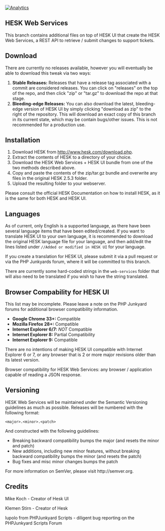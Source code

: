 [![Analytics](https://ga-beacon.appspot.com/UA-49251479-1/hesk/README)](https://github.com/mkoch227/Hesk)

<h2>HESK Web Services</h2>

This branch contains additional files on top of HESK UI that create the HESK Web Services, a REST API to retrieve / submit changes to support tickets.


<h2>Download</h2>

There are currently no releases available, however you will eventually be able to download this tweak via two ways:

<ol>
<li><strong>Stable Releases:</strong> Releases that have a release tag associated with a commit are considered releases.  You can click on "releases" on the top of the repo, and then click "zip" or "tar.gz" to download the repo at that stage.</li>
<li><strong>Bleeding-edge Releases:</strong> You can also download the latest, bleeding-edge version of HESK UI by simply clicking "download as zip" to the right of the repository.  This will download an exact copy of this branch in its current state, which may be contain bugs/other issues.  This is not recommended for a production use.</li>
</ol>

<h2>Installation</h2>

<ol>
<li>Download HESK from <a href="http://www.hesk.com/download.php" target="_blank">http://www.hesk.com/download.php</a>.</li>
<li>Extract the contents of HESK to a directory of your choice.</li>
<li>Download the HESK Web Services + HESK UI bundle from one of the two methods described above.</li>
<li>Copy and paste the contents of the zip/tar.gz bundle and overwrite any files in the original HESK 2.5.3 folder.</li>
<li>Upload the resulting folder to your webserver.</li>
</ol>
<p>Please consult the official HESK Documentation on how to install HESK, as it is the same for both HESK and HESK UI.</p>

<h2>Languages</h2>
<p>As of current, only English is a supported language, as there have been several language items that have been edited/created. If you want to translate HESK UI to your own language, it is recommended to download the original HESK language file for your language, and then add/edit the lines listed under <code>//Added or modified in HESK UI</code> for your language.</p>
<p>If you create a translation for HESK UI, please submit it via a pull request or via the PHP Junkyards forum, where it will be committed to this branch.</p>
<p>There are currently some hard-coded strings in the <code>web-services</code> folder that will also need to be translated if you wish to have the string translated.</p>

<h2>Browser Compability for HESK UI</h2>
<p>This list may be incomplete. Please leave a note on the PHP Junkyard forums for additional browser compatibility information.
<ul>
<li><strong>Google Chrome 33+: </strong> Compatible</li>
<li><strong>Mozilla Firefox 28+:</strong> Compatible</li>
<li><strong>Internet Explorer 6/7:</strong> <em>NOT</em> Compatible</li>
<li><strong>Internet Explorer 8:</strong> Partial Compatibility</li>
<li><strong>Internet Explorer 9:</strong> Compatible</li>
</ul>
<p>There are no intentions of making HESK UI compatible with Internet Explorer 6 or 7, or any browser that is 2 or more major revisions older than its latest version.</p>
<p>Browser compatibility for HESK Web Services: any browser / application capable of reading a JSON response.</p>

<h2>Versioning</h2>
<p>HESK Web Services will be maintained under the Semantic Versioning guidelines as much as possible. Releases will be numbered with the following format:</p>

<code>&lt;major&gt;.&lt;minor&gt;.&lt;patch&gt;</code>

<p>And constructed with the following guidelines:</p>

<ul>
<li>Breaking backward compatibility bumps the major (and resets the minor and patch)</li>
<li>New additions, including new minor features, without breaking backward compatibility bumps the minor (and resets the patch)</li>
<li>Bug fixes and misc minor changes bumps the patch</li>
</ul>

<p>For more information on SemVer, please visit http://semver.org.</p>

<h2>Credits</h2>
<p>Mike Koch - Creator of Hesk UI</p>
<p>Klemen Stirn - Creator of Hesk</p>
<p>lupolo from PHPJunkyard Scripts - diligent bug reporting on the PHPJunkyard Scripts Forum</p>
